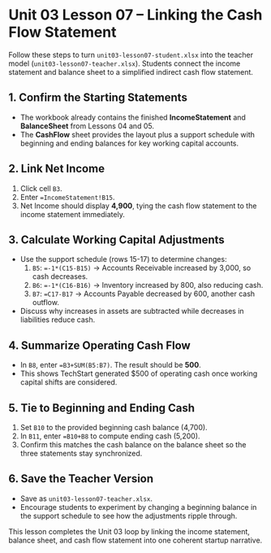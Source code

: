 # Unit 03 Lesson 07 – Linking the Cash Flow Statement

Follow these steps to turn `unit03-lesson07-student.xlsx` into the teacher model (`unit03-lesson07-teacher.xlsx`). Students connect the income statement and balance sheet to a simplified indirect cash flow statement.

## 1. Confirm the Starting Statements

- The workbook already contains the finished **IncomeStatement** and **BalanceSheet** from Lessons 04 and 05.
- The **CashFlow** sheet provides the layout plus a support schedule with beginning and ending balances for key working capital accounts.

## 2. Link Net Income

1. Click cell `B3`.
2. Enter `=IncomeStatement!B15`.
3. Net Income should display **4,900**, tying the cash flow statement to the income statement immediately.

## 3. Calculate Working Capital Adjustments

- Use the support schedule (rows 15-17) to determine changes:
  1. `B5`: `=-1*(C15-B15)` → Accounts Receivable increased by 3,000, so cash decreases.
  2. `B6`: `=-1*(C16-B16)` → Inventory increased by 800, also reducing cash.
  3. `B7`: `=C17-B17` → Accounts Payable decreased by 600, another cash outflow.
- Discuss why increases in assets are subtracted while decreases in liabilities reduce cash.

## 4. Summarize Operating Cash Flow

- In `B8`, enter `=B3+SUM(B5:B7)`. The result should be **500**.
- This shows TechStart generated $500 of operating cash once working capital shifts are considered.

## 5. Tie to Beginning and Ending Cash

1. Set `B10` to the provided beginning cash balance (4,700).
2. In `B11`, enter `=B10+B8` to compute ending cash (5,200).
3. Confirm this matches the cash balance on the balance sheet so the three statements stay synchronized.

## 6. Save the Teacher Version

- Save as `unit03-lesson07-teacher.xlsx`.
- Encourage students to experiment by changing a beginning balance in the support schedule to see how the adjustments ripple through.

This lesson completes the Unit 03 loop by linking the income statement, balance sheet, and cash flow statement into one coherent startup narrative.
